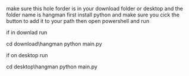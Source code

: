 make sure this hole forder is in your download folder or desktop and the folder name is hangman
first install python and make sure you cick the button to add it to your path
then open powershell and run 

if in downlad run 

cd download\hangman
python main.py

if on desktop run

cd desktop\hangman
python main.py